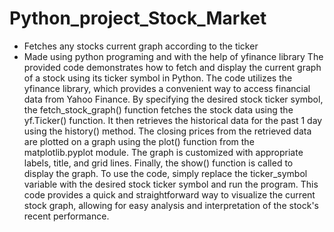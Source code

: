 # Python_project_Stock_Market 
- Fetches any stocks current graph according to the ticker
- Made using python programing and with the help of yfinance library
The provided code demonstrates how to fetch and display the current graph of a stock using its ticker symbol in Python. The code        utilizes the yfinance library, which provides a convenient way to access financial data from Yahoo Finance. By specifying the desired stock ticker symbol, the fetch_stock_graph() function fetches the stock data using the yf.Ticker() function. It then retrieves the historical data for the past 1 day using the history() method. The closing prices from the retrieved data are plotted on a graph using the plot() function from the matplotlib.pyplot module. The graph is customized with appropriate labels, title, and grid lines. Finally, the show() function is called to display the graph. To use the code, simply replace the ticker_symbol variable with the desired stock ticker symbol and run the program. This code provides a quick and straightforward way to visualize the current stock graph, allowing for easy analysis and interpretation of the stock's recent performance.
 


